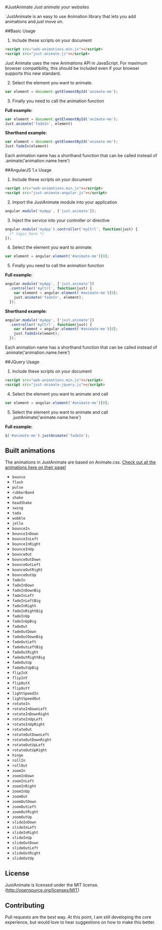 #JustAnimate
*Just animate your websites*

`JustAnimate is an easy to use Animation library that lets you add animations and *just* move on.

##Basic Usage
1. Include these scripts on your document

  ```html
  <script src="web-animations.min.js"></script>
  <script src="just-animate.js"></script>
  ```
  Just Animate uses the new Animations API in JavaScript.  For maximum browser compatibility, this should be included even
  if your browser supports this new standard.
  
2. Select the element you want to animate.

  ```javascript
  var element = document.getElementById('animate-me');
  ```

3. Finally you need to call the animation function

  **Full example:**
  ```javascript
  var element = document.getElementById('animate-me');
  Just.animate('fadeIn', element)
  ```
  
  **Shorthand example:**
  ```javascript
  var element = document.getElementById('animate-me');
  Just.fadeIn(element)
  ```
  
  Each animation name has a shorthand function that can be called instead of .animate('animation.name.here')


##AngularJS 1.x Usage
1. Include these scripts on your document

  ```html
  <script src="web-animations.min.js"></script>
  <script src="just-animate-angular.js"></script>
  ```
  
2. Import the JustAnimate module into your application
  ```javascript
  angular.module('myApp', ['just.animate']);
  ```

3. Inject the service into your controller or directive

  ```javascript
  angular.module('myApp').controller('myCtrl', function(just) {
    /* logic here */
  });
  ```

4. Select the element you want to animate.

  ```javascript
  var element = angular.element('#animate-me')[0];
  ```
  
5. Finally you need to call the animation function

  **Full example:**
  ```javascript
  angular.module('myApp', ['just.animate'])
    .controller('myCtrl', function(just) {
      var element = angular.element('#animate-me')[0];
      just.animate('fadeIn', element);
    });
  ```
  
  **Shorthand example:**
  ```javascript
  angular.module('myApp', ['just.animate'])
    .controller('myCtrl', function(just) {
      var element = angular.element('#animate-me')[0];
      just.fadeIn(element);
    });
  ```
  
  Each animation name has a shorthand function that can be called instead of .animate('animation.name.here')

##JQuery Usage
1. Include these scripts on your document

  ```html
  <script src="web-animations.min.js"></script>
  <script src="just-animate-jquery.js"></script>
  ```

4. Select the element you want to animate and call

  ```javascript
  var element = angular.element('#animate-me')[0];
  ```
  
5. Select the element you want to animate and call .justAnimate('animate.name.here')

  **Full example:**
  ```javascript
  $('#animate-me').justAnimate('fadeIn');
  ```

## Built animations

  The animations in JustAnimate are based on Animate.css.  [Check out all the animations here on their page!](https://daneden.github.io/animate.css/)

  * `bounce`
  * `flash`
  * `pulse`
  * `rubberBand`
  * `shake`
  * `headShake`
  * `swing`
  * `tada`
  * `wobble`
  * `jello`
  * `bounceIn`
  * `bounceInDown`
  * `bounceInLeft`
  * `bounceInRight`
  * `bounceInUp`
  * `bounceOut`
  * `bounceOutDown`
  * `bounceOutLeft`
  * `bounceOutRight`
  * `bounceOutUp`
  * `fadeIn`
  * `fadeInDown`
  * `fadeInDownBig`
  * `fadeInLeft`
  * `fadeInLeftBig`
  * `fadeInRight`
  * `fadeInRightBig`
  * `fadeInUp`
  * `fadeInUpBig`
  * `fadeOut`
  * `fadeOutDown`
  * `fadeOutDownBig`
  * `fadeOutLeft`
  * `fadeOutLeftBig`
  * `fadeOutRight`
  * `fadeOutRightBig`
  * `fadeOutUp`
  * `fadeOutUpBig`
  * `flipInX`
  * `flipInY`
  * `flipOutX`
  * `flipOutY`
  * `lightSpeedIn`
  * `lightSpeedOut`
  * `rotateIn`
  * `rotateInDownLeft`
  * `rotateInDownRight`
  * `rotateInUpLeft`
  * `rotateInUpRight`
  * `rotateOut`
  * `rotateOutDownLeft`
  * `rotateOutDownRight`
  * `rotateOutUpLeft`
  * `rotateOutUpRight`
  * `hinge`
  * `rollIn`
  * `rollOut`
  * `zoomIn`
  * `zoomInDown`
  * `zoomInLeft`
  * `zoomInRight`
  * `zoomInUp`
  * `zoomOut`
  * `zoomOutDown`
  * `zoomOutLeft`
  * `zoomOutRight`
  * `zoomOutUp`
  * `slideInDown`
  * `slideInLeft`
  * `slideInRight`
  * `slideInUp`
  * `slideOutDown`
  * `slideOutLeft`
  * `slideOutRight`
  * `slideOutUp`

## License
JustAnimate is licensed under the MIT license. (http://opensource.org/licenses/MIT)

## Contributing
Pull requests are the best way.  At this point, I am still developing the core experience, but would love to hear suggestions on how to make this better.
